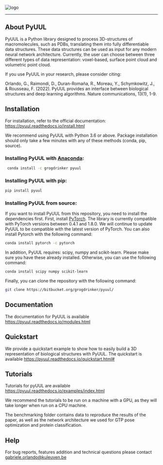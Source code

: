 ![logo](docs/_static/logo_small.png)

---

## About PyUUL

PyUUL is a Python library designed to process 3D-structures of macromolecules, such as PDBs, translating them into fully differentiable data structures. These data structures can be used as input for any modern neural network architecture. Currently, the user can choose between three different types of data representation: voxel-based, surface point cloud and volumetric point cloud.

If you use PyUUL in your research, please consider citing:

Orlando, G., Raimondi, D., Duran-Romaña, R., Moreau, Y., Schymkowitz, J., & Rousseau, F. (2022). PyUUL provides an interface between biological structures and deep learning algorithms. Nature communications, 13(1), 1-9.

## Installation

For installation, refer to the official documentation: https://pyuul.readthedocs.io/install.html

We recommend using PyUUL with Python 3.6 or above. 
Package installation should only take a few minutes with any of these methods (conda, pip, source).

### Installing PyUUL with [Anaconda](https://www.anaconda.com/download/):

```sh
 conda install -c grogdrinker pyuul 
```

### Installing PyUUL with pip:

```sh
pip install pyuul
```

### Installing PyUUL from source:

If you want to install PyUUL from this repository, you need to install the dependencies first.
First, install [PyTorch](https://pytorch.org/get-started/locally/). The library is currently compatible with PyTorch versions between 0.4.1 and 1.8.0. We will continue to update PyUUL to be compatible with the latest version of PyTorch.
You can also install Pytorch with the following command:

```sh
conda install pytorch -c pytorch
```

In addition, PyUUL requires: scipy, numpy and scikit-learn. Please make sure you have these already installed. Otherwise, you can use the following command:

```sh
conda install scipy numpy scikit-learn
```

Finally, you can clone the repository with the following command:

```sh
git clone https://bitbucket.org/grogdrinker/pyuul/
```

## Documentation

The documentation for PyUUL is available https://pyuul.readthedocs.io/modules.html

## Quickstart

We provide a quickstart example to show how to easily build a 3D representation of biological structures with PyUUL.
The quickstart is available https://pyuul.readthedocs.io/quickstart.html#


## Tutorials

Tutorials for pyUUL are available https://pyuul.readthedocs.io/examples/index.html

We recommend the tutorials to be run on a machine with a GPU, as they will take longer when run on a CPU machine.

The benchmarking folder contains data to reproduce the results of the paper, as well as the network architecture we used for GTP pose optimization and protein classification. 

## Help

For bug reports, features addition and technical questions please contact gabriele.orlando@kuleuven.be
